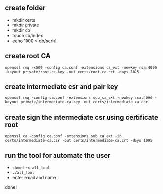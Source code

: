 ## create folder
 - mkdir certs
 - mkdir private
 - mkdir db 
 - touch db/index
 - echo 1000 > db/serial


## create root CA 
`openssl req -x509 -config ca.conf -extensions ca_ext -newkey rsa:4096 -keyout private/root-ca.key -out certs/root-ca.crt -days 1825`

## create intermediate csr and pair key
`openssl req -config ca.conf -extensions sub_ca_ext -newkey rsa:4096 -keyout private/intermediate-ca.key -out certs/intermediate-ca.csr`

## create sign the intermediate csr using certificate root
`openssl ca -config ca.conf -extensions sub_ca_ext -in certs/intermediate-ca.csr -out certs/intermediate-ca.crt -days 1095`

## run the tool for automate the user 
 - `chmod +x all_tool`
 - `./all_tool`
 - enter email and name

done!

